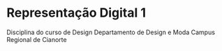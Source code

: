 # Representação Digital 1
Disciplina do curso de Design
Departamento de Design e Moda 
Campus Regional de Cianorte